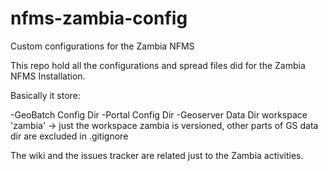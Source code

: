 nfms-zambia-config
==================

Custom configurations for the Zambia NFMS 

This repo hold all the configurations and spread files did for the Zambia NFMS Installation.

Basically it store:

-GeoBatch Config Dir
-Portal Config Dir
-Geoserver Data Dir workspace 'zambia'
	-> just the workspace zambia is versioned, other parts of GS data dir are excluded in .gitignore

The wiki and the issues tracker are related just to the Zambia activities.

